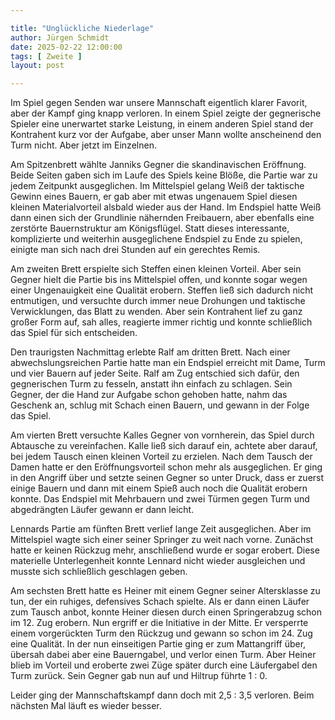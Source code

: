 ```yaml
---

title: "Unglückliche Niederlage"
author: Jürgen Schmidt
date: 2025-02-22 12:00:00
tags: [ Zweite ]
layout: post

---
```


Im Spiel gegen Senden war unsere Mannschaft eigentlich klarer Favorit, aber der Kampf ging knapp verloren. In einem Spiel zeigte der gegnerische Spieler eine unerwartet starke Leistung, in einem anderen Spiel stand der Kontrahent kurz vor der Aufgabe, aber unser Mann wollte anscheinend den Turm nicht. Aber jetzt im Einzelnen.

<!-- continue -->

Am Spitzenbrett wählte Janniks Gegner die skandinavischen Eröffnung. Beide Seiten gaben sich im Laufe des Spiels keine Blöße, die Partie war zu jedem Zeitpunkt ausgeglichen. Im Mittelspiel gelang Weiß der taktische Gewinn eines Bauern, er gab aber mit etwas ungenauem Spiel diesen kleinen Materialvorteil alsbald wieder aus der Hand. Im Endspiel hatte Weiß dann einen sich der Grundlinie nähernden Freibauern, aber ebenfalls eine zerstörte Bauernstruktur am Königsflügel. Statt dieses interessante, komplizierte und weiterhin ausgeglichene Endspiel zu Ende zu spielen, einigte man sich nach drei Stunden auf ein gerechtes Remis.

Am zweiten Brett erspielte sich Steffen einen kleinen Vorteil. Aber sein Gegner hielt die Partie bis ins Mittelspiel offen, und konnte sogar wegen einer Ungenauigkeit eine Qualität erobern. Steffen ließ sich dadurch nicht entmutigen, und versuchte durch immer neue Drohungen und taktische Verwicklungen, das Blatt zu wenden. Aber sein Kontrahent lief zu ganz großer Form auf, sah alles, reagierte immer richtig und konnte schließlich das Spiel für sich entscheiden.

Den traurigsten Nachmittag erlebte Ralf am dritten Brett. Nach einer abwechslungsreichen Partie hatte man ein Endspiel erreicht mit Dame, Turm und vier Bauern auf jeder Seite. Ralf am Zug entschied sich dafür, den gegnerischen Turm zu fesseln, anstatt ihn einfach zu schlagen. Sein Gegner, der die Hand zur Aufgabe schon gehoben hatte, nahm das Geschenk an, schlug mit Schach einen Bauern, und gewann in der Folge das Spiel.

Am vierten Brett versuchte Kalles Gegner von vornherein, das Spiel durch Abtausche zu vereinfachen. Kalle ließ sich darauf ein, achtete aber darauf, bei jedem Tausch einen kleinen Vorteil zu erzielen. Nach dem Tausch der Damen hatte er den Eröffnungsvorteil schon mehr als ausgeglichen. Er ging in den Angriff über und setzte seinen Gegner so unter Druck, dass er zuerst einige Bauern und dann mit einem Spieß auch noch die Qualität erobern konnte. Das Endspiel mit Mehrbauern und zwei Türmen gegen Turm und abgedrängten Läufer gewann er dann leicht.

Lennards Partie am fünften Brett verlief lange Zeit ausgeglichen. Aber im Mittelspiel wagte sich einer seiner Springer zu weit nach vorne. Zunächst hatte er keinen Rückzug mehr, anschließend wurde er sogar erobert. Diese materielle Unterlegenheit konnte Lennard nicht wieder ausgleichen und musste sich schließlich geschlagen geben.

Am sechsten Brett hatte es Heiner mit einem Gegner seiner Altersklasse zu tun, der ein ruhiges, defensives Schach spielte. Als er dann einen Läufer zum Tausch anbot, konnte Heiner diesen durch einen Springerabzug schon im 12. Zug erobern. Nun ergriff er die Initiative in der Mitte. Er versperrte einem vorgerückten Turm den Rückzug und gewann so schon im 24. Zug eine Qualität. In der nun einseitigen Partie ging er zum Mattangriff über, übersah dabei aber eine Bauerngabel, und verlor einen Turm. Aber Heiner blieb im Vorteil und eroberte zwei Züge später durch eine Läufergabel den Turm zurück. Sein Gegner gab nun auf und Hiltrup führte 1 : 0.

Leider ging der Mannschaftskampf dann doch mit 2,5 : 3,5 verloren. Beim nächsten Mal läuft es wieder besser.
